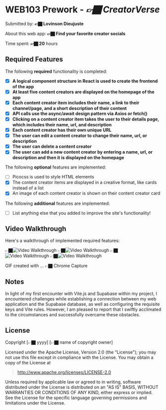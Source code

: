 # WEB103 Prework - _👉🏿 CreatorVerse_

Submitted by: **👉🏿 Lovinson Dieujuste**

About this web app: **👉🏿 Find your favorite creator socials**

Time spent: **👉🏿 20** hours

## Required Features

The following **required** functionality is completed:

<!-- 👉🏿👉🏿👉🏿 Make sure to check off completed functionality below -->

- [x] **A logical component structure in React is used to create the frontend of the app**
- [x] **At least five content creators are displayed on the homepage of the app**
- [x] **Each content creator item includes their name, a link to their channel/page, and a short description of their content**
- [x] **API calls use the async/await design pattern via Axios or fetch()**
- [x] **Clicking on a content creator item takes the user to their details page, which includes their name, url, and description**
- [x] **Each content creator has their own unique URL**
- [x] **The user can edit a content creator to change their name, url, or description**
- [x] **The user can delete a content creator**
- [x] **The user can add a new content creator by entering a name, url, or description and then it is displayed on the homepage**

The following **optional** features are implemented:

- [ ] Picocss is used to style HTML elements
- [x] The content creator items are displayed in a creative format, like cards instead of a list
- [x] An image of each content creator is shown on their content creator card

The following **additional** features are implemented:

- [ ] List anything else that you added to improve the site's functionality!

## Video Walkthrough

Here's a walkthrough of implemented required features:

👉🏿<img src='addCreator.gif' title='Video Walkthrough' width='' alt='Video Walkthrough' />
👉🏿<img src='/public/showCreator.gif' title='Video Walkthrough' width='' alt='Video Walkthrough' />
👉🏿<img src='/public/editCreator.gif' title='Video Walkthrough' width='' alt='Video Walkthrough' />
👉🏿<img src='/public/deleteCreator.gif' title='Video Walkthrough' width='' alt='Video Walkthrough' />

<!-- Replace this with whatever GIF tool you used! -->

GIF created with ... 👉🏿 Chrome Capture

<!-- Recommended tools:
[Kap](https://getkap.co/) for macOS
[ScreenToGif](https://www.screentogif.com/) for Windows
[peek](https://github.com/phw/peek) for Linux. -->

## Notes

In light of my first encounter with Vite.js and Supabase within my project, I encountered challenges while establishing a connection between my web application and the Supabase database, as well as configuring the requisite keys and Vite rules. However, I am pleased to report that I swiftly acclimated to the circumstances and successfully overcame these obstacles.

## License

Copyright [👉🏿 yyyy] [👉🏿 name of copyright owner]

Licensed under the Apache License, Version 2.0 (the "License"); you may not use this file except in compliance with the License. You may obtain a copy of the License at

> http://www.apache.org/licenses/LICENSE-2.0

Unless required by applicable law or agreed to in writing, software distributed under the License is distributed on an "AS IS" BASIS, WITHOUT WARRANTIES OR CONDITIONS OF ANY KIND, either express or implied. See the License for the specific language governing permissions and limitations under the License.
